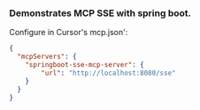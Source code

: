 
### Demonstrates MCP SSE with spring boot.

Configure in Cursor's mcp.json':

```json
{
  "mcpServers": {
    "springboot-sse-mcp-server": {
        "url": "http://localhost:8080/sse"
    }
  }
}
```